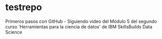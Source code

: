 # testrepo
Primeros pasos con GitHub - Siguiendo video del Módulo 5 del segundo curso 'Herramientas para la ciencia de datos' de IBM SkillsBuilds Data Science
